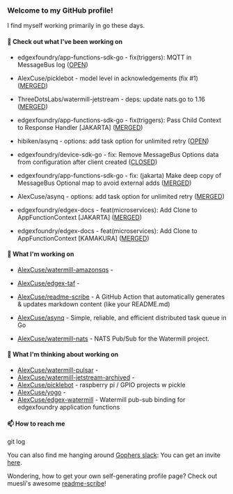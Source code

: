 ### Welcome to my GitHub profile!

I find myself working primarily in go these days.

#### 🔭 Check out what I've been working on

- edgexfoundry/app-functions-sdk-go - fix(triggers): MQTT in MessageBus log ([OPEN](https://github.com/edgexfoundry/app-functions-sdk-go/pull/1126))

- AlexCuse/picklebot - model level in acknowledgements (fix #1) ([MERGED](https://github.com/AlexCuse/picklebot/pull/3))

- ThreeDotsLabs/watermill-jetstream - deps: update nats.go to 1.16 ([MERGED](https://github.com/ThreeDotsLabs/watermill-jetstream/pull/7))

- edgexfoundry/app-functions-sdk-go - fix(triggers): Pass Child Context to Response Handler [JAKARTA] ([MERGED](https://github.com/edgexfoundry/app-functions-sdk-go/pull/1118))

- hibiken/asynq - options: add task option for unlimited retry ([OPEN](https://github.com/hibiken/asynq/pull/477))

- edgexfoundry/device-sdk-go - fix: Remove MessageBus Options data from configuration after client created ([CLOSED](https://github.com/edgexfoundry/device-sdk-go/pull/1164))

- edgexfoundry/app-functions-sdk-go - fix: (jakarta) Make deep copy of MessageBus Optional map to avoid external adds ([MERGED](https://github.com/edgexfoundry/app-functions-sdk-go/pull/1113))

- AlexCuse/asynq - options: add task option for unlimited retry ([MERGED](https://github.com/AlexCuse/asynq/pull/1))

- edgexfoundry/edgex-docs - feat(microservices): Add Clone to AppFunctionContext [JAKARTA] ([MERGED](https://github.com/edgexfoundry/edgex-docs/pull/771))

- edgexfoundry/edgex-docs - feat(microservices): Add Clone to AppFunctionContext [KAMAKURA] ([MERGED](https://github.com/edgexfoundry/edgex-docs/pull/770))


#### 🍴 What I'm working on

- [AlexCuse/watermill-amazonsqs](https://github.com/AlexCuse/watermill-amazonsqs) - 

- [AlexCuse/edgex-taf](https://github.com/AlexCuse/edgex-taf) - 

- [AlexCuse/readme-scribe](https://github.com/AlexCuse/readme-scribe) - A GitHub Action that automatically generates &amp; updates markdown content (like your README.md)

- [AlexCuse/asynq](https://github.com/AlexCuse/asynq) - Simple, reliable, and efficient distributed task queue in Go

- [AlexCuse/watermill-nats](https://github.com/AlexCuse/watermill-nats) - NATS Pub/Sub for the Watermill project.


#### 🌱 What I'm thinking about working on

- [AlexCuse/watermill-pulsar](https://github.com/AlexCuse/watermill-pulsar) - 
- [AlexCuse/watermill-jetstream-archived](https://github.com/AlexCuse/watermill-jetstream-archived) - 
- [AlexCuse/picklebot](https://github.com/AlexCuse/picklebot) - raspberry pi / GPIO projects w pickle
- [AlexCuse/yogo](https://github.com/AlexCuse/yogo) - 
- [AlexCuse/edgex-watermill](https://github.com/AlexCuse/edgex-watermill) - Watermill pub-sub binding for edgexfoundry application functions

#### 📫 How to reach me

git log

You can also find me hanging around [Gophers slack](https://gophers.slack.com/): You can get an invite [here](https://gophersinvite.herokuapp.com/).


Wondering, how to get your own self-generating profile page? 
Check out muesli's awesome [readme-scribe](https://github.com/muesli/readme-scribe)!
